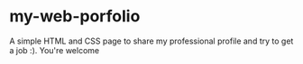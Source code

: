 # my-web-porfolio
A simple HTML and CSS page to share my professional profile and try to get a job :). You're welcome
